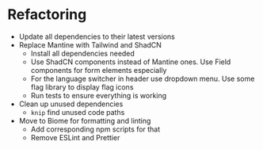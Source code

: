 # Refactoring

- Update all dependencies to their latest versions
- Replace Mantine with Tailwind and ShadCN
  - Install all dependencies needed
  - Use ShadCN components instead of Mantine ones. Use Field components for form elements especially
  - For the language switcher in header use dropdown menu. Use some flag library to display flag icons
  - Run tests to ensure everything is working
- Clean up unused dependencies
  - `knip` find unused code paths
- Move to Biome for formatting and linting
  - Add corresponding npm scripts for that
  - Remove ESLint and Prettier
